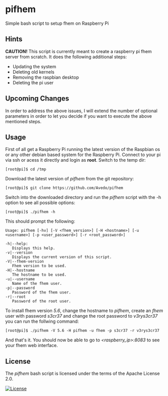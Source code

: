 # pifhem

Simple bash script to setup fhem on Raspberry Pi

## Hints

**CAUTION!** This script is currently meant to create a raspberry pi fhem server from scratch. It does the following additional steps:

 - Updating the system
 - Deleting old kernels
 - Removing the raspbian desktop
 - Deleting the pi user

## Upcoming Changes

In order to address the above issues, I will extend the number of optional parameters in order to let you decide if you want to execute the above mentioned steps.

## Usage

First of all get a Raspberry Pi running the latest version of the Raspbian os or any other debian based system for the Raspberry Pi. Connect to your pi via ssh or acess it directly and login as **root**. Switch to the temp dir:

    [root@pi]$ cd /tmp

Download the latest version of *pifhem* from the git repository:

    [root@pi]$ git clone https://github.com/Avedo/pifhem

Switch into the downloaded directory and run the *pifhem* script with the -h option to see all possible options:

    [root@pi]$ ./pifhem -h

This should prompt the following:

    Usage: pifhem [-hv] [-V <fhem_version>] [-H <hostname>] [-u <username>] [-p <user_password>] [-r <root_password>]

    -h|--help:
       Displays this help.
    -v|--version
       Displays the current version of this script.
    -V|--fhem-version
       Fhem version to be used.
    -H|--hostname
       The hostname to be used.
    -u|--username
       Name of the fhem user.
    -p|--password
       Password of the fhem user.
    -r|--root
       Password of the root user. 

To install fhem version *5.6*, change the hostname to *pifhem*, create an *fhem* user with password *s3cr37* and change the root password to *v3rys3cr37* you can run the follwing command:

    [root@pi]$ ./pifhem -V 5.6 -H pifhem -u fhem -p s3cr37 -r v3rys3cr37

And that's it. You should now be able to go to *<raspberry_ip>:8083* to see your fhem web interface.

## License

The *pifhem* bash script is licensed under the terms of the Apache License 2.0.

[![License](http://img.shields.io/badge/license-Apache--2.0-blue.svg?style=flat)](LICENSE)
